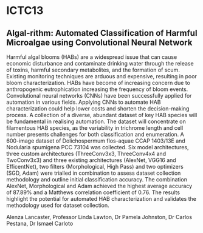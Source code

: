 # ICTC13

## Algal-rithm: Automated Classification of Harmful Microalgae using Convolutional Neural Network

Harmful algal blooms (HABs) are a widespread issue that can cause economic disturbance and contaminate drinking water through the release of toxins, harmful secondary metabolites, and the formation of scum. Existing monitoring techniques are arduous and expensive, resulting in poor bloom characterization. HABs have become of increasing concern due to anthropogenic eutrophication increasing the frequency of bloom events. Convolutional neural networks (CNNs) have been successfully applied for automation in various fields. Applying CNNs to automate HAB characterization could help lower costs and shorten the decision-making process. A collection of a diverse, abundant dataset of key HAB species will be fundamental in realising automation. The dataset will concentrate on filamentous HAB species, as the variability in trichrome length and cell number presents challenges for both classification and enumeration. A 600-image dataset of Dolichospermum flos-aquae CCAP 1403/13E and Nodularia spumigena PCC 73104 was collected. Six model architectures, three custom architectures (ThreeConv3x3, ThreeConv4x4 and TwoConv3x3) and three existing architectures (AlexNet, VGG16 and EfficentNet), two filters (Morphological, High Pass) and two optimizers (SGD, Adam) were trialled in combination to assess dataset collection methodology and outline initial classification accuracy. The combination AlexNet, Morphological and Adam achieved the highest average accuracy of 87.89% and a Matthews correlation coefficient of 0.76. The results highlight the potential for automated HAB characterization and validates the methodology used for dataset collection.  

Alenza Lancaster, Professor Linda Lawton, Dr Pamela Johnston, Dr Carlos Pestana, Dr Ismael Carloto
